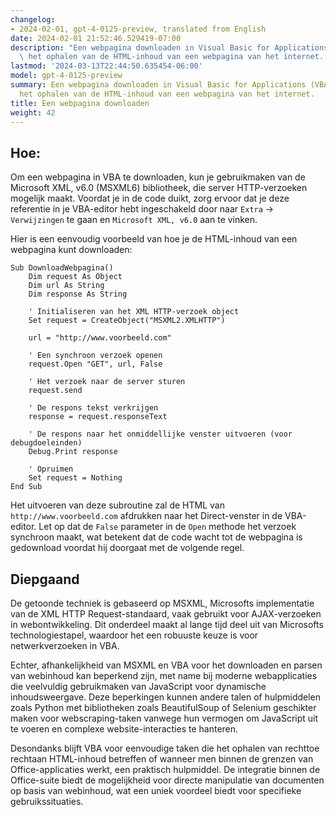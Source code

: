 ```yaml
---
changelog:
- 2024-02-01, gpt-4-0125-preview, translated from English
date: 2024-02-01 21:52:46.529419-07:00
description: "Een webpagina downloaden in Visual Basic for Applications (VBA) betekent\
  \ het ophalen van de HTML-inhoud van een webpagina van het internet. Programmeurs\u2026"
lastmod: '2024-03-13T22:44:50.635454-06:00'
model: gpt-4-0125-preview
summary: Een webpagina downloaden in Visual Basic for Applications (VBA) betekent
  het ophalen van de HTML-inhoud van een webpagina van het internet.
title: Een webpagina downloaden
weight: 42
---
```


## Hoe:
Om een webpagina in VBA te downloaden, kun je gebruikmaken van de Microsoft XML, v6.0 (MSXML6) bibliotheek, die server HTTP-verzoeken mogelijk maakt. Voordat je in de code duikt, zorg ervoor dat je deze referentie in je VBA-editor hebt ingeschakeld door naar `Extra` -> `Verwijzingen` te gaan en `Microsoft XML, v6.0` aan te vinken.

Hier is een eenvoudig voorbeeld van hoe je de HTML-inhoud van een webpagina kunt downloaden:

```basic
Sub DownloadWebpagina()
    Dim request As Object
    Dim url As String
    Dim response As String
    
    ' Initialiseren van het XML HTTP-verzoek object
    Set request = CreateObject("MSXML2.XMLHTTP")
    
    url = "http://www.voorbeeld.com"
    
    ' Een synchroon verzoek openen
    request.Open "GET", url, False
    
    ' Het verzoek naar de server sturen
    request.send
    
    ' De respons tekst verkrijgen
    response = request.responseText
    
    ' De respons naar het onmiddellijke venster uitvoeren (voor debugdoeleinden)
    Debug.Print response
    
    ' Opruimen
    Set request = Nothing
End Sub
```

Het uitvoeren van deze subroutine zal de HTML van `http://www.voorbeeld.com` afdrukken naar het Direct-venster in de VBA-editor. Let op dat de `False` parameter in de `Open` methode het verzoek synchroon maakt, wat betekent dat de code wacht tot de webpagina is gedownload voordat hij doorgaat met de volgende regel.

## Diepgaand
De getoonde techniek is gebaseerd op MSXML, Microsofts implementatie van de XML HTTP Request-standaard, vaak gebruikt voor AJAX-verzoeken in webontwikkeling. Dit onderdeel maakt al lange tijd deel uit van Microsofts technologiestapel, waardoor het een robuuste keuze is voor netwerkverzoeken in VBA.

Echter, afhankelijkheid van MSXML en VBA voor het downloaden en parsen van webinhoud kan beperkend zijn, met name bij moderne webapplicaties die veelvuldig gebruikmaken van JavaScript voor dynamische inhoudsweergave. Deze beperkingen kunnen andere talen of hulpmiddelen zoals Python met bibliotheken zoals BeautifulSoup of Selenium geschikter maken voor webscraping-taken vanwege hun vermogen om JavaScript uit te voeren en complexe website-interacties te hanteren.

Desondanks blijft VBA voor eenvoudige taken die het ophalen van rechttoe rechtaan HTML-inhoud betreffen of wanneer men binnen de grenzen van Office-applicaties werkt, een praktisch hulpmiddel. De integratie binnen de Office-suite biedt de mogelijkheid voor directe manipulatie van documenten op basis van webinhoud, wat een uniek voordeel biedt voor specifieke gebruikssituaties.
